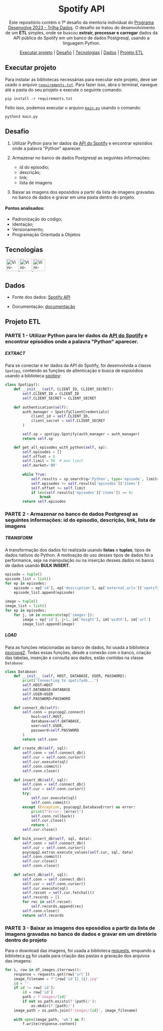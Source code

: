 <h1 align="center"> Spotify API </h1>

<p align="center">Este repositório contém o 1º desafio da mentoria individual do <a href="https://desenvolve.grupoboticario.com.br/">Programa Desenvolve 2023 - Trilha Dados</a>. O desafio se tratou do desenvolvimento de um <strong>ETL</strong> simples, onde se buscou <strong>extrair, processar e carregar</strong> dados da API pública do Spotify em um banco de dados Postgresql, usando a linguagem Python. <p>
<p align="center">
    <a href="##Executar projeto">Executar projeto</a> |
    <a href="##Desafio">Desafio</a> |
    <a href="##Tecnologias">Tecnologias</a> |
    <a href="##Dados">Dados</a> |
    <a href="##Projeto ETL">Projeto ETL</a>
</p>



## Executar projeto

Para instalar as bibliotecas necessárias para executar este projeto, deve ser usado o arquivo [`requirements.txt`](https://github.com/Vinicius999/Desafio-01-Mentor-Spotify-API/blob/main/requirements.txt). Para fazer isso, abra o terminal, navegue até a pasta do seu priojeto e execute o seguinte comando:

```
pip install -r requirements.txt
```

Feito isso, podemos executar o arquivo [`main.py`](https://github.com/Vinicius999/Desafio-01-Mentor-Spotify-API/blob/main/main.py) usando o comando:

```
python3 main.py
```

## Desafio

1. Utilizar Python para ler dados da [API do Spotify](https://developer.spotify.com/documentation/web-api/tutorials/getting-started) e encontrar episódios onde a palavra "Python" aparecer.

2. Armazenar no banco de dados Postgresql as seguintes informações:
    - id do episodio;
    - descrição;
    - link;
    - lista de imagens

3. Baixar as imagens dos eposódios a partir da lista de imagens gravadas no banco de dados e gravar em uma pasta dentro do projeto.

#### Pontos analisados:

- Padronização do código;
- Identação;
- Versionamento;
- Programação Orientada a Objetos

## Tecnologias

<p style='margin: 16px 4px 32px;'>
    <a href="https://www.python.org/" target="_blank" rel="noopener noreferrer">
        <img src="https://cdn.jsdelivr.net/gh/devicons/devicon/icons/python/python-original.svg" alt="Vini-python" width="40" height="40" />
    </a>
	<a href="https://pandas.pydata.org/" target="_blank" rel="noreferrer">
        <img src="https://cdn.jsdelivr.net/gh/devicons/devicon/icons/pandas/pandas-original-wordmark.svg" alt="Vini-streamlit" width="40" height="40" />
    </a>
    <a href="https://www.postgresql.org/" target="_blank" rel="noreferrer">
        <img src="https://cdn.jsdelivr.net/gh/devicons/devicon/icons/postgresql/postgresql-original.svg" alt="Vini-Postgress" height="40" width="40" >
    </a>
</p>

## Dados

- Fonte dos dados: [Spotify API](https://developer.spotify.com/)

- Documentação: [documentação](https://developer.spotify.com/documentation/web-api)

## Projeto ETL

### PARTE 1 - Utilizar Python para ler dados da [API do Spotify](https://developer.spotify.com/documentation/web-api/tutorials/getting-started) e encontrar episódios onde a palavra "Python" aparecer.

##### EXTRACT

Para se conectar e ler dados da API do Spotify, foi desenvolvida a classe `Spotipy`, contendo as funções de altenticação e busca de espisódios usando a biblioteca [spotipy](https://spotipy.readthedocs.io/en/2.22.1/):

```python
class Spotipy():
    def __init__ (self, CLIENT_ID, CLIENT_SECRET):
        self.CLIENT_ID = CLIENT_ID
        self.CLIENT_SECRET = CLIENT_SECRET
    
    def authentication(self):
        auth_manager = SpotifyClientCredentials(
            client_id = self.CLIENT_ID,
            client_secret = self.CLIENT_SECRET
        )

        self.sp = spotipy.Spotify(auth_manager = auth_manager)
        return self.sp

    def get_all_episodes_with_python(self, sp):
        self.episodes = []
        self.offset = 0
        self.limit = 50  # max limit
        self.market='BR' 
        
        while True:
            self.results = sp.search(q='Python', type='episode', limit=self.limit, offset=self.offset, market=self.market)
            self.episodes += self.results['episodes']['items']
            self.offset += self.limit
            if len(self.results['episodes']['items']) == 0:
                break  
        return self.episodes
```

### PARTE 2 - Armazenar no banco de dados Postgresql as seguintes informações: id do episodio, descrição, link, lista de imagens

##### TRANSFORM

A transformação dos dados foi realizada usando **listas** e **tuplas**, tipos de dados nativos do Python. A motivação do uso desses tipos de dados foi a performance, seja na manipulação ou na inserção desses dados no banco de dados usando **BULK INSERT**.

```python
episode = tuple()
episode_list = list()
for ep in episodes:
    episode = ep['id'], ep['description'], ep['external_urls']['spotify'], ep['href']
    episode_list.append(episode)
    
image = tuple()
image_list = list()
for ep in episodes:
    for j, im in enumerate(ep['images']):
        image = ep['id'], j+1, im['height'], im['width'], im['url']
        image_list.append(image)
```

##### LOAD

Para as funções relacionadas ao banco de dados, foi usada a biblioteca [psycopg2](https://pypi.org/project/psycopg2/). Todas essas funções, desde a conexão com o banco, criação das tabelas, inserção e consulta aos dados, estão contidas na classe `Database`:

```python
class Database:
    def __init__ (self, HOST, DATABASE, USER, PASSWORD):
        print('Connecting to spotifydb...')
        self.HOST=HOST
        self.DATABASE=DATABASE
        self.USER=USER
        self.PASSWORD=PASSWORD
        
    def connect_db(self):
        self.conn = psycopg2.connect(
            host=self.HOST,
            database=self.DATABASE,
            user=self.USER,
            password=self.PASSWORD
        )
        return self.conn
        
    def create_db(self, sql):
        self.conn = self.connect_db()
        self.cur = self.conn.cursor()
        self.cur.execute(sql)
        self.conn.commit()
        self.conn.close()   
    
    def insert_db(self, sql):
        self.conn = self.connect_db()
        self.cur = self.conn.cursor()
        try:
            self.cur.execute(sql)
            self.conn.commit()
        except (Exception, psycopg2.DatabaseError) as error:
            print(f"Error: {error}")
            self.conn.rollback()
            self.cur.close()
            return 1
        self.cur.close()
    
    def bulk_insert_db(self, sql, data):
        self.conn = self.connect_db()
        self.cur = self.conn.cursor()
        psycopg2.extras.execute_values(self.cur, sql, data)
        self.conn.commit()
        self.cur.close()
        self.conn.close()
        
    def select_db(self, sql):
        self.conn = self.connect_db()
        self.cur = self.conn.cursor()
        self.cur.execute(sql)
        self.recset = self.cur.fetchall()
        self.records = []
        for rec in self.recset:
            self.records.append(rec)
        self.conn.close()
        return self.records
```

### PARTE 3 - Baixar as imagens dos eposódios a partir da lista de imagens gravadas no banco de dados e gravar em um diretório dentro do projeto

Para o download das imagens, foi usada a biblioteca [requests](https://pypi.org/project/requests/), enquando a biblioteca [os](https://docs.python.org/3/library/os.html) foi usada para criação das pastas e gravação dos arquivos das imagens:
```Python
for i, row in df_images.iterrows():
    response = requests.get(row['url'])
    image_filename = f"{row['id']}_{i}.jpg"
    id = ''
    if id != row['id']:
        id = row['id']
        path = f'images/{id}'
        if not os.path.exists(f'{path}/'):
            os.mkdir(f'{path}/')
    image_path = os.path.join(f'images/{id}', image_filename)
    
    with open(image_path, 'wb') as f:
        f.write(response.content)
```
